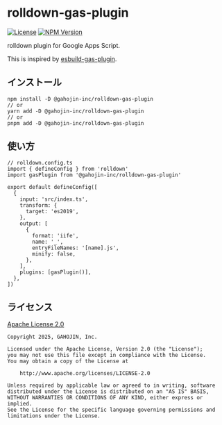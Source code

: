 # rolldown-gas-plugin

[![License](https://img.shields.io/badge/License-Apache%202.0-blue.svg)](https://opensource.org/licenses/Apache-2.0)
[![NPM Version](https://img.shields.io/npm/v/%40gahojin-inc%2Frolldown-gas-plugin?activeTab=versions)](https://www.npmjs.com/package/@gahojin-inc/rolldown-gas-plugin)

rolldown plugin for Google Apps Script.

This is inspired by [esbuild-gas-plugin](https://github.com/mahaker/esbuild-gas-plugin).

## インストール

```
npm install -D @gahojin-inc/rolldown-gas-plugin
// or
yarn add -D @gahojin-inc/rolldown-gas-plugin
// or
pnpm add -D @gahojin-inc/rolldown-gas-plugin
```

## 使い方

```
// rolldown.config.ts
import { defineConfig } from 'rolldown'
import gasPlugin from '@gahojin-inc/rolldown-gas-plugin'

export default defineConfig([
  {
    input: 'src/index.ts',
    transform: {
      target: 'es2019',
    },
    output: [
      {
        format: 'iife',
        name: '_',
        entryFileNames: '[name].js',
        minify: false,
      },
    ],
    plugins: [gasPlugin()],
  },
])
```

## ライセンス

[Apache License 2.0](https://www.apache.org/licenses/LICENSE-2.0)

```
Copyright 2025, GAHOJIN, Inc.

Licensed under the Apache License, Version 2.0 (the "License");
you may not use this file except in compliance with the License.
You may obtain a copy of the License at

    http://www.apache.org/licenses/LICENSE-2.0

Unless required by applicable law or agreed to in writing, software
distributed under the License is distributed on an "AS IS" BASIS,
WITHOUT WARRANTIES OR CONDITIONS OF ANY KIND, either express or implied.
See the License for the specific language governing permissions and
limitations under the License.
```

